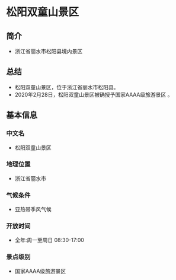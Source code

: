 # 松阳双童山景区
## 简介
- 浙江省丽水市松阳县境内景区
## 总结
- 松阳双童山景区，位于浙江省丽水市松阳县。
- 2020年2月28日，松阳双童山景区被确授予国家AAAA级旅游景区 。
## 基本信息
### 中文名
- 松阳双童山景区
### 地理位置
- 浙江省丽水市
### 气候条件
- 亚热带季风气候
### 开放时间
- 全年:周一至周日 08:30-17:00
### 景点级别
- 国家AAAA级旅游景区
